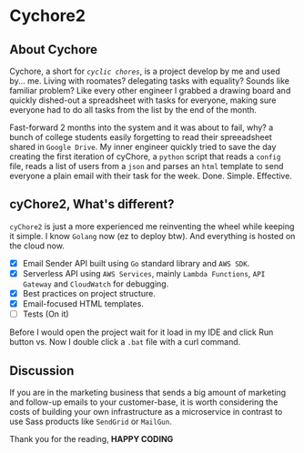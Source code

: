 # Cychore2
## About Cychore
Cychore, a short for *`cyclic chores`*, is a project develop by me and used by... me. Living with roomates? delegating tasks with equality? Sounds like familiar problem? Like every other engineer I grabbed a drawing board and quickly dished-out a spreadsheet with tasks for everyone, making sure everyone had to do all tasks from the list by the end of the month. 

Fast-forward 2 months into the system and it was about to fail, why? a bunch of college students easily forgetting to read their spreeadsheet shared in `Google Drive`. My inner engineer quickly tried to save the day creating the first iteration of cyChore, a `python` script that reads a `config` file, reads a list of users from a `json` and parses an `html` template to send everyone a plain email with their task for the week. Done. Simple. Effective.

## cyChore2, What's different?
`cyChore2` is just a more experienced me reinventing the wheel while keeping it simple. I know `Golang` now (ez to deploy btw). And everything is hosted on the cloud now.
- [x] Email Sender API built using `Go` standard library and `AWS SDK`.
- [x] Serverless API using `AWS Services`, mainly `Lambda Functions`, `API Gateway` and `CloudWatch` for debugging.
- [x] Best practices on project structure.
- [x] Email-focused HTML templates.
- [ ] Tests (On it)

Before I would open the project wait for it load in my IDE and click Run button vs. Now I double click a `.bat` file with a curl command.

## Discussion
If you are in the marketing business that sends a big amount of marketing and follow-up emails to your customer-base, it is worth considering the costs of building your own infrastructure as a microservice in contrast to use Sass products like `SendGrid` or `MailGun`.


 Thank you for the reading, **HAPPY CODING**
